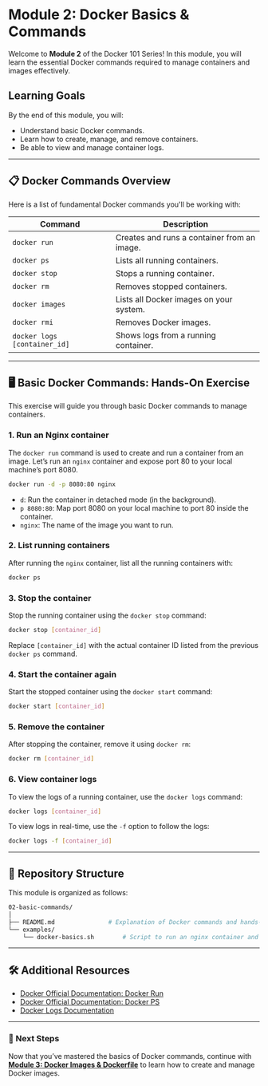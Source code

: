 # Module 2: Docker Basics & Commands

Welcome to **Module 2** of the Docker 101 Series! In this module, you will learn the essential Docker commands required to manage containers and images effectively.

## Learning Goals

By the end of this module, you will:

- Understand basic Docker commands.
- Learn how to create, manage, and remove containers.
- Be able to view and manage container logs.

---

## 📋 Docker Commands Overview

Here is a list of fundamental Docker commands you'll be working with:

| **Command** | **Description** |
| --- | --- |
| `docker run` | Creates and runs a container from an image. |
| `docker ps` | Lists all running containers. |
| `docker stop` | Stops a running container. |
| `docker rm` | Removes stopped containers. |
| `docker images` | Lists all Docker images on your system. |
| `docker rmi` | Removes Docker images. |
| `docker logs [container_id]` | Shows logs from a running container. |

---

## 🖥️ Basic Docker Commands: Hands-On Exercise

This exercise will guide you through basic Docker commands to manage containers.

### 1. Run an Nginx container

The `docker run` command is used to create and run a container from an image. Let’s run an `nginx` container and expose port 80 to your local machine’s port 8080.

```bash
docker run -d -p 8080:80 nginx

```

- `d`: Run the container in detached mode (in the background).
- `p 8080:80`: Map port 8080 on your local machine to port 80 inside the container.
- `nginx`: The name of the image you want to run.

### 2. List running containers

After running the `nginx` container, list all the running containers with:

```bash
docker ps

```

### 3. Stop the container

Stop the running container using the `docker stop` command:

```bash
docker stop [container_id]

```

Replace `[container_id]` with the actual container ID listed from the previous `docker ps` command.

### 4. Start the container again

Start the stopped container using the `docker start` command:

```bash
docker start [container_id]

```

### 5. Remove the container

After stopping the container, remove it using `docker rm`:

```bash
docker rm [container_id]

```

### 6. View container logs

To view the logs of a running container, use the `docker logs` command:

```bash
docker logs [container_id]

```

To view logs in real-time, use the `-f` option to follow the logs:

```bash
docker logs -f [container_id]

```

---

## 📁 Repository Structure

This module is organized as follows:

```bash
02-basic-commands/
│
├── README.md               # Explanation of Docker commands and hands-on exercise
└── examples/
    └── docker-basics.sh        # Script to run an nginx container and perform basic commands

```

---

## 🛠️ Additional Resources

- [Docker Official Documentation: Docker Run](https://docs.docker.com/engine/reference/commandline/run/)
- [Docker Official Documentation: Docker PS](https://docs.docker.com/engine/reference/commandline/ps/)
- [Docker Logs Documentation](https://docs.docker.com/engine/reference/commandline/logs/)

---

### 🚀 Next Steps

Now that you’ve mastered the basics of Docker commands, continue with [**Module 3: Docker Images & Dockerfile**](../03-images-dockerfile/README.md) to learn how to create and manage Docker images.